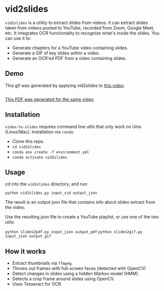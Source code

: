# vid2slides

`vid2slides` is a utility to extract slides from videos. It can extract slides taken from videos posted to YouTube, recorded from Zoom, Google Meet, etc. It integrates OCR functionality to recognize what's inside the slides. You can use it to:

* Generate chapters for a YouTube video containing slides.
* Generate a GIF of key slides within a video.
* Generate an OCR'ed PDF from a video containing slides.

## Demo

This gif was generated by applying vid2slides to [this video]().

![]()

[This PDF was generated for the same video]().

## Installation

`video-to-slides` requires command line utils that only work on Unix (Linux/Mac). Installation via `conda`:

* Clone this repo. 
* `cd vid2slides`
* `conda env create -f environment.yml`
* `conda activate vid2slides`

## Usage

cd into the `vid2slides` directory, and run:

`python vid2slides.py input_vid output_json`

The result is an output json file that contains info about slides extract from the video.

Use the resulting json file to create a YouTube playlist, or use one of the two utils:

`python slides2pdf.py input_json output_pdf`
`python slides2gif.py input_json output_gif`

## How it works

* Extract thumbnails via `ffmpeg`.
* Throws out frames with full-screen faces (detected with OpenCV)
* Detect changes in slides using a hidden Markov model (HMM).
* Detects a crop frame around slides using OpenCV.
* Uses Tesseract for OCR.